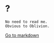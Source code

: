 # ?

    No need to read me.
    Obvious to Oblivion.

[Go to markdown](https://github.com/H-Etien/test_git/blob/master/mark.md)